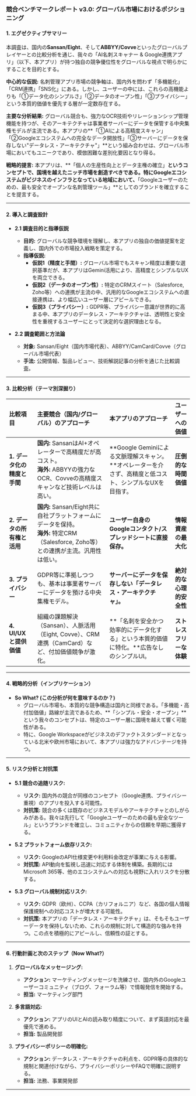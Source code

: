 ### 競合ベンチマークレポート v3.0: グローバル市場におけるポジショニング

#### **1. エグゼクティブサマリー**

本調査は、国内の**Sansan/Eight**、そして**ABBYY/Covve**といったグローバルプレイヤーとの比較分析を通じ、我々の「AI名刺スキャナー & Google連携アプリ」（以下、本アプリ）が持つ独自の競争優位性をグローバルな視点で明らかにすることを目的とする。

**中心的な仮説:**
名刺管理アプリ市場の競争軸は、国内外を問わず「多機能化」「CRM連携」「SNS化」にある。しかし、ユーザーの中には、これらの高機能よりも「①データ化のシンプルさ」「②データのオープン性」「③プライバシー」という本質的価値を優先する層が一定数存在する。

**主要な分析結果:**
グローバル競合も、強力なOCR技術やリレーションシップ管理機能を持つが、そのアーキテクチャは事業者サーバーにデータを保管する中央集権モデルが主流である。本アプリの**「①AIによる高精度スキャン」「②Googleエコシステムへの完全なデータ開放性」「③サーバーにデータを保存しない"データレス・アーキテクチャ"」**という組み合わせは、グローバル市場においてもユニークであり、模倣困難な差別化要因となり得る。

**戦略的提言:**
本アプリは、**「個人の生産性向上とデータ主権の確立」**というコンセプトで、国境を越えたニッチ市場を創造すべきである。特にGoogleエコシステムがビジネスのインフラとなっている地域において、**「Googleユーザーのための、最も安全でオープンな名刺管理ツール」**としてのブランドを確立することを提言する。

---

#### **2. 導入と調査設計**

*   **2.1 調査目的と指導仮説**
    *   **目的:** グローバルな競争環境を理解し、本アプリの独自の価値提案を定義し、国内外での市場投入戦略を策定する。
    *   **指導仮説:**
        *   **仮説1（精度と手間）:** グローバル市場でもスキャン精度は重要な選択基準だが、本アプリはGemini活用により、高精度とシンプルなUXを両立できる。
        *   **仮説2（データのオープン性）:** 特定のCRMスイート（Salesforce, Zoho等）への連携が主流の中、汎用的なGoogleエコシステムへの直接連携は、より幅広いユーザー層にアピールできる。
        *   **仮説3（プライバシー）:** GDPR等、プライバシー意識が世界的に高まる中、本アプリのデータレス・アーキテクチャは、透明性と安全性を重視するユーザーにとって決定的な選択理由となる。

*   **2.2 調査範囲と方法論**
    *   **対象:** Sansan/Eight（国内市場代表）、ABBYY/CamCard/Covve（グローバル市場代表）
    *   **手法:** 公開情報、製品レビュー、技術解説記事の分析を通じた比較調査。

---

#### **3. 比較分析（テーマ別深掘り）**

| 比較項目 | **主要競合（国内/グローバル）のアプローチ** | **本アプリのアプローチ** | **ユーザーへの価値** |
| :--- | :--- | :--- | :--- |
| **1. データ化の精度と手間** | **国内:** SansanはAI+オペレーターで高精度だが高コスト。<br>**海外:** ABBYYの強力なOCR、Covveの高精度スキャンなど技術レベルは高い。 | **Google Geminiによる文脈理解スキャン。**オペレーターを介さず、高精度と低コスト、シンプルなUXを目指す。 | **圧倒的な時間価値** |
| **2. データの所有権と活用** | **国内:** Sansan/Eight共に自社プラットフォームにデータを保持。<br>**海外:** 特定CRM（Salesforce, Zoho等）との連携が主流。汎用性は低い。 | **ユーザー自身のGoogleコンタクト/スプレッドシートに直接保存。** | **情報資産の最大化** |
| **3. プライバシー** | GDPR等に準拠しつつも、基本は事業者サーバーにデータを預ける中央集権モデル。 | **サーバーにデータを保存しない「データレス・アーキテクチャ」。** | **絶対的な心理的安全性** |
| **4. UI/UXと提供価値** | 組織の課題解決（Sansan）、人脈活用（Eight, Covve）、CRM連携（CamCard）など、付加価値競争が激化。 | **「名刺を安全かつ効率的にデータ化する」という本質的価値に特化。**広告なしのシンプルUI。 | **ストレスフリーな体験** |

---

#### **4. 戦略的分析（インプリケーション）**

*   **So What? (この分析が何を意味するのか？)**
    *   グローバル市場も、本質的な競争構造は国内と同様である。「多機能・高付加価値」路線が主流であるため、**「シンプル・安全・オープン」**という我々のコンセプトは、特定のユーザー層に国境を越えて響く可能性がある。
    *   特に、Google Workspaceがビジネスのデファクトスタンダードとなっている北米や欧州市場において、本アプリは強力なアドバンテージを持つ。

---

#### **5. リスク分析と対抗策**

*   **5.1 競合の追随リスク:**
    *   **リスク:** 国内外の競合が同様のコンセプト（Google連携、プライバシー重視）のアプリを投入する可能性。
    *   **対抗策:** 競合の多くは既存のビジネスモデルやアーキテクチャとのしがらみがある。我々は先行して「Googleユーザーのための最も安全なツール」というブランドを確立し、コミュニティからの信頼を早期に獲得する。

*   **5.2 プラットフォーム依存リスク:**
    *   **リスク:** GoogleのAPI仕様変更や利用料金改定が事業に与える影響。
    *   **対抗策:** API動向を監視し迅速に対応する体制を構築。長期的にはMicrosoft 365等、他のエコシステムへの対応も視野に入れリスクを分散する。

*   **5.3 グローバル規制対応リスク:**
    *   **リスク:** GDPR（欧州）、CCPA（カリフォルニア）など、各国の個人情報保護規制への対応コストが増大する可能性。
    *   **対抗策:** 本アプリの「データレス・アーキテクチャ」は、そもそもユーザーデータを保持しないため、これらの規制に対して構造的な強みを持つ。この点を積極的にアピールし、信頼性の証とする。

---

#### **6. 行動計画と次のステップ（Now What?）**

1.  **グローバルなメッセージング:**
    *   **アクション:** マーケティングメッセージを洗練させ、国内外のGoogleユーザーコミュニティ（ブログ、フォーラム等）で情報発信を開始する。
    *   **担当:** マーケティング部門

2.  **多言語対応:**
    *   **アクション:** アプリのUIとAIの読み取り精度について、まず英語対応を最優先で進める。
    *   **担当:** 製品開発部

3.  **プライバシーポリシーの明確化:**
    *   **アクション:** データレス・アーキテクチャの利点を、GDPR等の具体的な規制と関連付けながら、プライバシーポリシーやFAQで明確に説明する。
    *   **担当:** 法務、事業開発部

---